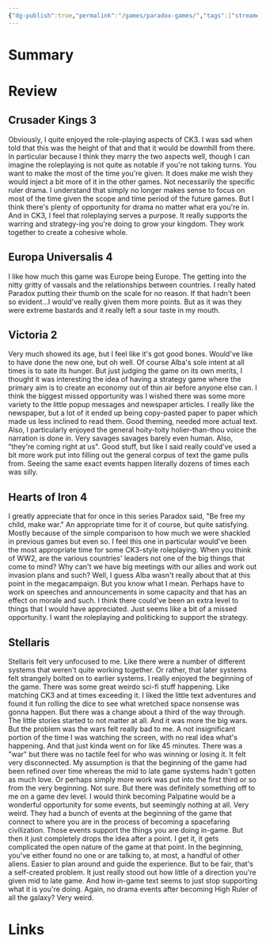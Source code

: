 ```yaml
---
{"dg-publish":true,"permalink":"/games/paradox-games/","tags":["streamed","games"],"created":"2024-05-13","updated":"2024-05-13"}
---
```



# Summary

# Review

## Crusader Kings 3

Obviously, I quite enjoyed the role-playing aspects of CK3. I was sad when told that this was the height of that and that it would be downhill from there. In particular because I think they marry the two aspects well, though I can imagine the roleplaying is not quite as notable if you're not taking turns. You want to make the most of the time you're given. It does make me wish they would inject a bit more of it in the other games. Not necessarily the specific ruler drama. I understand that simply no longer makes sense to focus on most of the time given the scope and time period of the future games. But I think there's plenty of opportunity for drama no matter what era you're in. And in CK3, I feel that roleplaying serves a purpose. It really supports the warring and strategy-ing you're doing to grow your kingdom. They work together to create a cohesive whole.

## Europa Universalis 4

I like how much this game was Europe being Europe. The getting into the nitty gritty of vassals and the relationships between countries. I really hated Paradox putting their thumb on the scale for no reason. If that hadn't been so evident...I would've really given them more points. But as it was they were extreme bastards and it really left a sour taste in my mouth.

## Victoria 2

Very much showed its age, but I feel like it's got good bones. Would've like to have done the new one, but oh well. Of course Alba's sole intent at all times is to sate its hunger. But just judging the game on its own merits, I thought it was interesting the idea of having a strategy game where the primary aim is to create an economy out of thin air before anyone else can. I think the biggest missed opportunity was I wished there was some more variety to the little popup messages and newspaper articles. I really like the newspaper, but a lot of it ended up being copy-pasted paper to paper which made us less inclined to read them. Good theming, needed more actual text. Also, I particularly enjoyed the general hoity-toity holier-than-thou voice the narration is done in. Very savages savages barely even human. Also, "they're coming right at us". Good stuff, but like I said really could've used a bit more work put into filling out the general corpus of text the game pulls from. Seeing the same exact events happen literally dozens of times each was silly.

## Hearts of Iron 4

I greatly appreciate that for once in this series Paradox said, "Be free my child, make war." An appropriate time for it of course, but quite satisfying. Mostly because of the simple comparison to how much we were shackled in previous games but even so. I feel this one in particular would've been the most appropriate time for some CK3-style roleplaying. When you think of WW2, are the various countries' leaders not one of the big things that come to mind? Why can't we have big meetings with our allies and work out invasion plans and such? Well, I guess Alba wasn't really about that at this point in the megacampaign. But you know what I mean. Perhaps have to work on speeches and announcements in some capacity and that has an effect on morale and such. I think there could've been an extra level to things that I would have appreciated. Just seems like a bit of a missed opportunity. I want the roleplaying and politicking to support the strategy.

## Stellaris

Stellaris felt very unfocused to me. Like there were a number of different systems that weren't quite working together. Or rather, that later systems felt strangely bolted on to earlier systems. I really enjoyed the beginning of the game. There was some great weirdo sci-fi stuff happening. Like matching CK3 and at times exceeding it. I liked the little text adventures and found it fun rolling the dice to see what wretched space nonsense was gonna happen. But there was a change about a third of the way through. The little stories started to not matter at all. And it was more the big wars. But the problem was the wars felt really bad to me. A not insignificant portion of the time I was watching the screen, with no real idea what's happening. And that just kinda went on for like 45 minutes. There was a "war" but there was no tactile feel for who was winning or losing it. It felt very disconnected. My assumption is that the beginning of the game had been refined over time whereas the mid to late game systems hadn't gotten as much love. Or perhaps simply more work was put into the first third or so from the very beginning. Not sure. But there was definitely something off to me on a game dev level. I would think becoming Palpatine would be a wonderful opportunity for some events, but seemingly nothing at all. Very weird. They had a bunch of events at the beginning of the game that connect to where you are in the process of becoming a spacefaring civilization. Those events support the things you are doing in-game. But then it just completely drops the idea after a point. I get it, it gets complicated the open nature of the game at that point. In the beginning, you've either found no one or are talking to, at most, a handful of other aliens. Easier to plan around and guide the experience. But to be fair, that's a self-created problem. It just really stood out how little of a direction you're given mid to late game. And how in-game text seems to just stop supporting what it is you're doing. Again, no drama events after becoming High Ruler of all the galaxy? Very weird.

# Links
